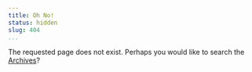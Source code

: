 ```yaml
---
title: Oh No!
status: hidden
slug: 404
...
```


The requested page does not exist. Perhaps you would like to search
the [Archives](/archives.html)?
